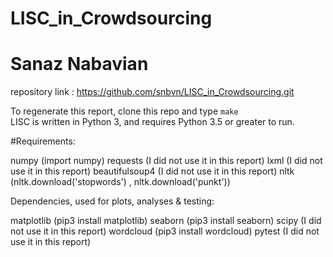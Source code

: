 # LISC_in_Crowdsourcing
# Sanaz Nabavian
repository link : https://github.com/snbvn/LISC_in_Crowdsourcing.git 

To regenerate this report, clone this repo and type `make`  <br/>
LISC is written in Python 3, and requires Python 3.5 or greater to run.  

#Requirements:

numpy (import numpy)
requests (I did not use it in this report)
lxml (I did not use it in this report)
beautifulsoup4 (I did not use it in this report)
nltk (nltk.download('stopwords') ,  nltk.download('punkt'))

Dependencies, used for plots, analyses & testing:

matplotlib (pip3 install matplotlib)
seaborn (pip3 install seaborn)
scipy (I did not use it in this report)
wordcloud (pip3 install wordcloud)
pytest (I did not use it in this report)





